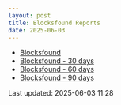 ```yaml
---
layout: post
title: Blocksfound Reports
date: 2025-06-03
---
```


* [Blocksfound](/pages/reports/blocksfound/Blocksfound.html)
* [Blocksfound - 30 days](/pages/reports/blocksfound/Blocksfound-30-Days.html)
* [Blocksfound - 60 days](/pages/reports/blocksfound/Blocksfound-60-Days.html)
* [Blocksfound - 90 days](/pages/reports/blocksfound/Blocksfound-90-Days.html)

Last updated: 2025-06-03 11:28


